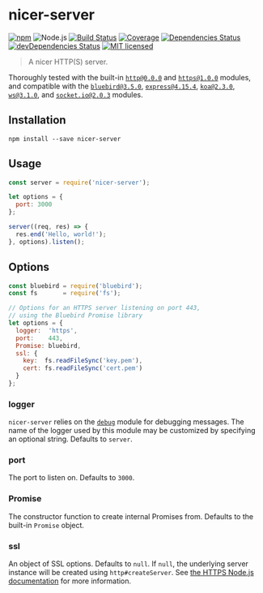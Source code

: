 # nicer-server

[![npm](https://img.shields.io/npm/v/nicer-server.svg?style=flat-square)](https://www.npmjs.com/package/nicer-server)
![Node.js](https://img.shields.io/badge/node.js-%3E=_7.6.0-blue.svg?style=flat-square)
[![Build Status](https://img.shields.io/travis/ConnorWiseman/nicer-server/master.svg?style=flat-square)](https://travis-ci.org/ConnorWiseman/nicer-server) [![Coverage](https://img.shields.io/codecov/c/github/ConnorWiseman/nicer-server.svg?style=flat-square)](https://codecov.io/gh/ConnorWiseman/nicer-server)
[![Dependencies Status](https://david-dm.org/ConnorWiseman/nicer-server/status.svg?style=flat-square)](https://david-dm.org/ConnorWiseman/nicer-server)
[![devDependencies Status](https://david-dm.org/ConnorWiseman/nicer-server/dev-status.svg?style=flat-square)](https://david-dm.org/ConnorWiseman/nicer-server?type=dev)
[![MIT licensed](https://img.shields.io/badge/license-MIT-blue.svg?style=flat-square)](https://github.com/ConnorWiseman/nicer-server/blob/master/LICENSE)

> A nicer HTTP(S) server.


Thoroughly tested with the built-in [`http@0.0.0`](https://nodejs.org/api/http.html) and [`https@1.0.0`](https://nodejs.org/api/https.html) modules, and compatible with the [`bluebird@3.5.0`](https://github.com/petkaantonov/bluebird/), [`express@4.15.4`](https://github.com/expressjs/express), [`koa@2.3.0`](https://github.com/koajs/koa), [`ws@3.1.0`](https://github.com/websockets/ws), and [`socket.io@2.0.3`](https://github.com/socketio/socket.io) modules.


## Installation
```shell
npm install --save nicer-server
```

## Usage
```javascript
const server = require('nicer-server');

let options = {
  port: 3000
};

server((req, res) => {
  res.end('Hello, world!');
}, options).listen();
```

## Options

```javascript
const bluebird = require('bluebird');
const fs       = require('fs');

// Options for an HTTPS server listening on port 443,
// using the Bluebird Promise library
let options = {
  logger:  'https',
  port:    443,
  Promise: bluebird,
  ssl: {
    key:  fs.readFileSync('key.pem'),
    cert: fs.readFileSync('cert.pem')
  }
};
```


### logger
`nicer-server` relies on the [`debug`](https://github.com/visionmedia/debug) module for debugging messages. The name of the logger used by this module may be customized by specifying an optional string. Defaults to `server`.


### port
The port to listen on. Defaults to `3000`.


### Promise
The constructor function to create internal Promises from. Defaults to the built-in `Promise` object.


### ssl
An object of SSL options. Defaults to `null`. If `null`, the underlying server instance will be created using `http#createServer`. See [the HTTPS Node.js documentation](https://nodejs.org/api/https.html#https_https_createserver_options_requestlistener) for more information.
